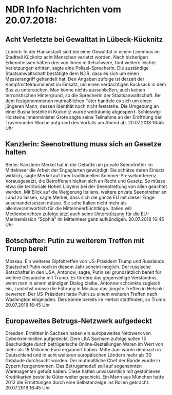 # NDR Info Nachrichten vom 20.07.2018:


## Acht Verletzte bei Gewalttat in Lübeck-Kücknitz
Lübeck: In der Hansestadt sind bei einer Gewalttat in einem Linienbus im Stadtteil Kücknitz acht Menschen verletzt worden. Nach bisherigen Erkenntnissen hätten drei von ihnen mittelschwere, fünf weitere leichte Verletzungen erlitten, sagte eine Polizei-Sprecherin. Die zuständige Staatsanwaltschaft bestätigte dem NDR, dass es sich um einen Messerangriff gehandelt hat. Den Angaben zufolge ist derzeit der Kampfmittelräumdienst im Einsatz, um einen verdächtigen Rucksack in dem Bus zu untersuchen. Man könne nichts ausschließen, auch keinen terroristischen Hintergrund, so die Sprecherin der Staatsanwaltschaft. Bei dem festgenommenen mutmaßlichen Täter handele es sich um einen jüngeren Mann, dessen Identität noch nicht feststehe. Die Umgebung an einer Bushaltestelle in Kücknitz wurde weiträumig abgesperrt. Schleswig-Holsteins Innenminister Grote sagte seine Teilnahme an der Eröffnung der Travemünder Woche aufgrund des Vorfalls am Abend ab. 20.07.2018 16:45 Uhr 

## Kanzlerin: Seenotrettung muss sich an Gesetze halten
Berlin:				Kanzlerin Merkel hat in der Debatte um private Seenotretter im Mittelmeer die Arbeit der Engagierten gewürdigt. Sie schätze deren Einsatz wirklich, sagte Merkel auf ihrer traditionellen Sommer-Pressekonferenz. Vorausgesetzt, die Betroffenen hielten sich an Recht und Gesetz. So müsse etwa die territoriale Hoheit Libyens bei der Seenotrettung von allen geachtet werden. Mit Blick auf die Weigerung Italiens, weitere private Seenotretter an Land zu lassen, sagte Merkel, dass sich die ganze EU mit dieser Frage auseinandersetzen müsse. Sie sehe Italien nicht mehr als alleinverantwortlich für die Mittelmeerflüchtlinge. Italien will Medienberichten zufolge jetzt auch seine Unterstützung für die EU-Marinemission "Sophia" im Mittelmeer ganz aufkündigen. 20.07.2018 16:45 Uhr 

## Botschafter: Putin zu weiterem Treffen mit Trump bereit
Moskau: Ein weiteres Gipfeltreffen von US-Präsident Trump und Russlands Staatschef Putin noch in diesem Jahr scheint möglich. Der russische Botschafter in den USA, Antonow, sagte, Putin sei grundsätzlich bereit für weitere Gespräche mit Trump. Es fördere das gegenseitige Verständnis, wenn man in einem ständigen Dialog bleibe. Antonow schränkte zugleich ein, zunächst müsse die Führung in Moskau das jüngste Treffen in Helsinki bewerten. Der US-Präsident hatte Putin zu einem weiteren Treffen nach Washington eingeladen. Dies könne bereits im Herbst stattfinden, so Trump. 20.07.2018 16:45 Uhr 

## Europaweites Betrugs-Netzwerk aufgedeckt
Dresden: Ermittler in Sachsen haben ein europaweites Netzwerk von Cyberkriminiellen aufgedeckt. Dem LKA Sachsen zufolge sollen 15 Beschuldigte durch betrügerische Online-Bestellungen Waren im Wert von mehr als 18 Millionen Euro ergaunert haben. Mitte Juni waren demnach in Deutschland und in acht weiteren europäischen Ländern mehr als 30 Gebäude durchsucht worden. Der mutmaßliche Chef der Bande wurde in Zypern festgenommen. Das Betrugsmodell soll auf sogenannten Warenagenten gefußt haben. Diese hätten unwissentlich mit gestohlenen Kreditkarten bestellte Güter weiter geschickt. Ein Mann aus München hatte 2012 die Ermittlungen durch eine Selbstanzeige ins Rollen gebracht. 20.07.2018 16:45 Uhr 
